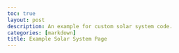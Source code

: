 ```yaml
---
toc: true
layout: post
description: An example for custom solar system code.
categories: [markdown]
title: Example Solar System Page
---
```

<script type="module" defer>
    "use strict";let style=document.createElement("style");style.type="text/css",style.innerHTML="body {margin: 0;padding: 0;} #text {z-index: 3;pointer-events: none;} canvas {position: fixed;width: 100vw;height: 100vh;overflow: hidden;z-index: 2;} input {color:'red';position:fixed;z-index:3;};",document.getElementsByTagName("head")[0].appendChild(style);
    let backBtn = document.createElement("input");backBtn.type = 'button';backBtn.value="Go back";backBtn.onclick='history.back()';document.getElementsByTagName("body")[0].appendChild(backBtn);
    
    import*as e from"https://cdnjs.cloudflare.com/ajax/libs/three.js/r99/three.module.min.js";import{OrbitControls as t}from"https://cdn.jsdelivr.net/npm/three@0.121.1/examples/jsm/controls/OrbitControls.js";import*as i from"https://unpkg.com/dat.gui@0.7.7/build/dat.gui.module.js";let gui=new i.GUI;function rotateVector(t,i,o,s){let a=new e.Vector3(t.x,t.y,t.z),n=a.x;a.x=a.x*Math.cos(s)-a.y*Math.sin(s),a.y=n*Math.sin(s)+a.y*Math.cos(s),n=a.x,a.x=a.x*Math.cos(o)+a.z*Math.sin(o),a.z=-n*Math.sin(o)+a.z*Math.cos(o);let r=a.y;return a.y=a.y*Math.cos(i)-a.z*Math.sin(i),a.z=r*Math.sin(i)+a.z*Math.cos(i),a}function distance(e,t){let i=e.x-t.x,o=e.y-t.y,s;return Math.sqrt(i**2+o**2+(e.z-t.z)**2)||0}function onWindowResize(){camera.aspect=window.innerWidth/window.innerHeight,camera.updateProjectionMatrix(),renderer.setSize(window.innerWidth,window.innerHeight)}class AstronomicalObject{constructor(t,i,o,s,a){this.trailPoints=[],this.line=!1,Object.defineProperty(this,"radius",{value:i*constants.scale,writable:!1}),Object.defineProperty(this,"name",{value:t,writable:!1}),this.position=new e.Vector3(0,0,0),this.velocity=new e.Vector3(0,0,0),this.acceleration=new e.Vector3(0,0,0),this.mass=o||1,s&&(this.position=new e.Vector3(...s)),a&&(this.velocity=new e.Vector3(...a));let n=new e.SphereGeometry(this.radius,32,32),r=new e.MeshPhongMaterial({color:16777215});return this.body=new e.Mesh(n,r),this.color={set:e=>{this.body.material.color.set(e)}},space[this.name.toLowerCase()]=this,bodies.push(this),scene.add(this.body),this}}let space={},bodies=[],elapseSpeed=0,dt=0,oldTime=0,simulationTime=9466848e5,objectTextVector=new e.Vector3,constants={simSpeed:0,gravity:66743e-15,scale:3e-10},tick=0,timePerStep=1,stepsPerTick=1,scene=new e.Scene,camera=new e.PerspectiveCamera(75,window.innerWidth/window.innerHeight,.01,1e4);camera.target=void 0,camera.position.z=200;let renderer=new e.WebGLRenderer;renderer.setSize(window.innerWidth,window.innerHeight),renderer.shadowMap.enabled=!0,document.body.appendChild(renderer.domElement);let textCanvas=document.createElement("canvas");textCanvas.id="text",document.body.appendChild(textCanvas);let txtctx=textCanvas.getContext("2d");function createPathStrings(e){let t=["right","left","top","bottom","front","back"].map(e=>"https://tristancopley.github.io/dnhs-blog/images/skybox/"+e+".png");return t}window.addEventListener("resize",onWindowResize,!1);let skyboxImage="space";function createMaterialArray(t){let i=createPathStrings(t),o=i.map(t=>{let i=new e.TextureLoader().load(t);return new e.MeshBasicMaterial({map:i,side:e.BackSide})});return o}let materialArray=createMaterialArray(skyboxImage),skyboxGeo=new e.BoxGeometry(5e14*constants.scale,5e14*constants.scale,5e14*constants.scale),skybox=new e.Mesh(skyboxGeo,materialArray);scene.add(skybox);let pointLight=new e.PointLight(16777215,3);pointLight.position.x=0,pointLight.position.y=0,pointLight.position.z=0,pointLight.castShadows=!0,scene.add(pointLight);let aLight=new e.AmbientLight(16777215,.8);scene.add(aLight);let controls=new t(camera,renderer.domElement);function end(){let e=gui.addFolder("Time");e.add(constants,"simSpeed",0,950),e.open(),camera.target=Object.keys(space)[0].toString();let t=gui.addFolder("Camera");t.add(camera,"target",Object.getOwnPropertyNames(space)),t.open()}function animate(){if(0===oldTime)return oldTime=Date.now(),requestAnimationFrame(animate);dt=Date.now()-oldTime||1,oldTime=Date.now(),tick++,simulationTime+=(stepsPerTick=37e3)*(timePerStep=500*(constants.simSpeed/1e5*1.00015**(86400*constants.simSpeed/1e3)))*1e3/(1e3/(dt||1)),timePerStep/=1e3/(dt||1),tick%10==1&&(elapseSpeed=stepsPerTick*timePerStep*1e3/(1e3/dt));for(let t=0;t<stepsPerTick;t++)if(0!==stepsPerTick){for(let i=0;i<bodies.length;i++)for(let o=i+1;o<bodies.length;o++){let s=bodies[i].position.x-bodies[o].position.x,a=bodies[i].position.y-bodies[o].position.y,n=bodies[i].position.z-bodies[o].position.z,r=Math.sqrt(s**2+a**2+n**2)||1,$=constants.gravity*(bodies[i].mass*bodies[o].mass)/r**2;bodies[i].acceleration.x-=s/r*$/bodies[i].mass,bodies[i].acceleration.y-=a/r*$/bodies[i].mass,bodies[i].acceleration.z-=n/r*$/bodies[i].mass,bodies[o].acceleration.x+=s/r*$/bodies[o].mass,bodies[o].acceleration.y+=a/r*$/bodies[o].mass,bodies[o].acceleration.z+=n/r*$/bodies[o].mass}for(let c=0;c<bodies.length;c++)bodies[c].velocity.x+=bodies[c].acceleration.x*timePerStep,bodies[c].velocity.y+=bodies[c].acceleration.y*timePerStep,bodies[c].velocity.z+=bodies[c].acceleration.z*timePerStep,bodies[c].position.x+=bodies[c].velocity.x*timePerStep,bodies[c].position.y+=bodies[c].velocity.y*timePerStep,bodies[c].position.z+=bodies[c].velocity.z*timePerStep,bodies[c].acceleration=new e.Vector3(0,0,0);if(t%200==0)for(let d=0;d<bodies.length;d++)bodies[d].body.position.x=bodies[d].position.x*constants.scale,bodies[d].body.position.y=bodies[d].position.y*constants.scale,bodies[d].body.position.z=bodies[d].position.z*constants.scale,bodies[d].trailPoints.push(new e.Vector3(bodies[d].body.position.x,bodies[d].body.position.y,bodies[d].body.position.z)),bodies[d].trailPoints.length>1e4&&bodies[d].trailPoints.shift()}for(let l=0;l<bodies.length;l++)if(stepsPerTick>0){"object"==typeof bodies[l].line&&scene.remove(bodies[l].line);let p=new e.Line(new e.BufferGeometry().setFromPoints(bodies[l].trailPoints),new e.LineBasicMaterial({color:16711935}));p.material.color.set(bodies[l].body.material.color),bodies[l].line=p,scene.add(p)}camera.position.x-=controls.target.x-space[camera.target].body.position.x,camera.position.y-=controls.target.y-space[camera.target].body.position.y,camera.position.z-=controls.target.z-space[camera.target].body.position.z,pointLight.position.x=space[camera.target].body.position.x,pointLight.position.y=space[camera.target].body.position.y,pointLight.position.z=space[camera.target].body.position.z,controls.target=new e.Vector3(space[camera.target].body.position.x,space[camera.target].body.position.y,space[camera.target].body.position.z),controls.update(),skybox.position.x=camera.position.x,skybox.position.y=camera.position.y,skybox.position.z=camera.position.z,textCanvas.width=renderer.domElement.width,textCanvas.height=renderer.domElement.height,txtctx.font="12px Courier New",txtctx.fillStyle="white";for(let m=0;m<bodies.length;m++)objectTextVector.set(bodies[m].body.position.x+bodies[m].radius,bodies[m].body.position.y+bodies[m].radius,bodies[m].body.position.z+bodies[m].radius),objectTextVector.project(camera),objectTextVector.x=Math.round((objectTextVector.x+1)*textCanvas.width/2),objectTextVector.y=Math.round((-objectTextVector.y+1)*textCanvas.height/2),objectTextVector.z<1&&txtctx.fillText(bodies[m].name,objectTextVector.x,objectTextVector.y);txtctx.font="20px Courier New",txtctx.fillStyle="white",txtctx.fillText(863e13>simulationTime?new Date(simulationTime):`Around ${new Intl.NumberFormat("en",{notation:"compact",minimumSignificantDigits:3,maximumSignificantDigits:3}).format(simulationTime/315576e5+30)} years into the future. . .`,20,20);let b="Error",y=1;elapseSpeed<1?b="false":elapseSpeed>=1&&elapseSpeed<1.05?b="second":elapseSpeed<60?b="seconds":elapseSpeed>=60&&elapseSpeed<63?(b="minute",y=60):elapseSpeed<3600?(b="minutes",y=60):elapseSpeed>=3600&&elapseSpeed<3780?(b="hour",y=3600):elapseSpeed<86500?(b="hours",y=3600):elapseSpeed>=86500&&elapseSpeed<90825?(b="day",y=86500):elapseSpeed<31572500?(b="days",y=86500):elapseSpeed>=31572500&&elapseSpeed<33151125?(b="year",y=31572500):elapseSpeed>31572500&&(b="years",y=31572500),"false"!=b?txtctx.fillText(new Intl.NumberFormat("en",{notation:"compact",minimumSignificantDigits:1,maximumSignificantDigits:3}).format(elapseSpeed/y)+" "+b+" per second",20,45):txtctx.fillText("No time is elapsing.",20,45),constants.simSpeed>600&&(txtctx.fillStyle="yellow",txtctx.fillText("Warning: Simulation may not stable at this speed",20,70));let x=distance(camera.position,space[camera.target].body.position);skybox.scale.set(x/200,x/200,x/200),camera.far=1e3*x,camera.near=.001*x,camera.updateProjectionMatrix(),renderer.render(scene,camera),requestAnimationFrame(animate)}animate();
      
    // You can edit the values here and remove planets and such
    const sun = new AstronomicalObject('Sun', 6.95700e8, 1.989e30, [0, 0, 0], [0, 0, 0]);
    sun.color.set('yellow');

    const mercury = new AstronomicalObject('Mercury', 2440500, 3.3010e23, [68426000000, 0, 0], [0, 47360, 0]);
    mercury.color.set('brown');
    mercury.position = rotateVector(mercury.position, 0, 0, 245.5 * Math.PI / 180);
    mercury.velocity = rotateVector(mercury.velocity, 0, 7.005 * Math.PI / 180, 245.5 * Math.PI / 180);

    const venus = new AstronomicalObject('Venus', 6051800, 4.8673e24, [107480000000, 0, 0], [0, 35020, 0]);
    venus.color.set('orange');
    venus.position = rotateVector(venus.position, 0, 0, 182 * Math.PI / 180);
    venus.velocity = rotateVector(venus.velocity, 0, 3.3947 * Math.PI / 180, 182 * Math.PI / 180);
    
    const earth = new AstronomicalObject('Earth', 6371000, 5.972e24, [151000000000, 0, 0], [0, 2.978589e4, 0]); //m/s  
    earth.color.set('green');
    earth.position = rotateVector(earth.position, 0, 0, 109 * Math.PI / 180);
    earth.velocity = rotateVector(earth.velocity, 0, 0, 109 * Math.PI / 180);

    // let moon = new AstronomicalObject(1737400, 7.347e22, [151000000000 + 384399000, 0, 0], [0, 29800, 1022]);
    // moon.color.set('white');

    const mars = new AstronomicalObject('Mars', 3389500, 6.39e23, [213140000000, 0, 0], [0, 24070, 0]);
    mars.color.set('red');
    mars.position = rotateVector(mars.position, 0, 0, -1 * Math.PI / 180);
    mars.velocity = rotateVector(mars.velocity, 0, 1.851 * Math.PI / 180, -1 * Math.PI / 180);

    const jupiter = new AstronomicalObject('Jupiter', 66854000, 1.89813e27, [741690000000, 0, 0], [0, 13060, 0]);
    jupiter.color.set('pink');
    jupiter.position = rotateVector(jupiter.position, 0, 0, 40 * Math.PI / 180);
    jupiter.velocity = rotateVector(jupiter.velocity, 0, 1.305 * Math.PI / 180, 40 * Math.PI / 180);

    const saturn = new AstronomicalObject('Saturn', 60268000, 5.6832e26, [1.4737e12, 0, 0], [0, 9680, 0]);
    saturn.color.set('purple');
    saturn.position = rotateVector(saturn.position, 0, 0, 50 * Math.PI / 180);
    saturn.velocity = rotateVector(saturn.velocity, 0, 2.484 * Math.PI / 180, 50 * Math.PI / 180);

    const uranus = new AstronomicalObject('Uranus', 25559000, 8.6811e25, [2.9444e+12, 0, 0], [0, 6800, 0]);
    uranus.color.set('blue');
    uranus.position = rotateVector(uranus.position, 0, 0, 325 * Math.PI / 180);
    uranus.velocity = rotateVector(uranus.velocity, 0, 0.770 * Math.PI / 180, 325 * Math.PI / 180);

    const neptune = new AstronomicalObject('Neptune', 24341000, 1.02409e26, [4.558857e12, 0, 0], [0, 5430, 0]);
    neptune.color.set('magenta');
    neptune.position = rotateVector(neptune.position, 0, 0, 315 * Math.PI / 180);
    neptune.velocity = rotateVector(neptune.velocity, 0, 1.769 * Math.PI / 180, 315 * Math.PI / 180);

    const pluto = new AstronomicalObject('Pluto', 1188000, 1.02409e26, [7.304326e12, 0, 0], [0, 3710, 0]);
    pluto.color.set('white');
    pluto.position = rotateVector(pluto.position, 0, 0, 270 * Math.PI / 180);
    pluto.velocity = rotateVector(pluto.velocity, 0, 17.14 * Math.PI / 180, 270 * Math.PI / 180);

    end();

    OrbitControls.autoRotate = true;

  </script>
